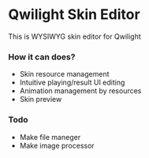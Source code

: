 # Qwilight Skin Editor

This is WYSIWYG skin editor for Qwilight

### How it can does?

- Skin resource management
- Intuitive playing/result UI editing
- Animation management by resources
- Skin preview

### Todo

- Make file maneger
- Make image processor
